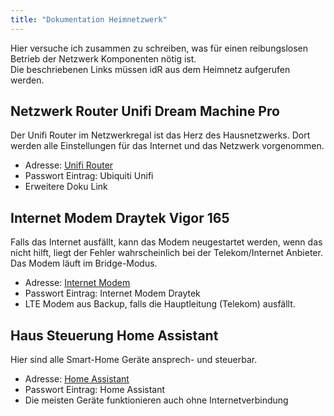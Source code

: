 ```yaml
---
title: "Dokumentation Heimnetzwerk"
---
```


Hier versuche ich zusammen zu schreiben, was für einen reibungslosen Betrieb der Netzwerk Komponenten nötig ist.  
Die beschriebenen Links müssen idR aus dem Heimnetz aufgerufen werden.

## Netzwerk Router Unifi Dream Machine Pro

Der Unifi Router im Netzwerkregal ist das Herz des Hausnetzwerks. Dort werden alle Einstellungen für das Internet und das Netzwerk vorgenommen.

- Adresse: <a href="https://192.168.1.1/network/default/dashboard" target="_blank">Unifi Router</a>
- Passwort Eintrag: Ubiquiti Unifi
- Erweitere Doku Link

## Internet Modem Draytek Vigor 165

Falls das Internet ausfällt, kann das Modem neugestartet werden, wenn das nicht hilft, liegt der Fehler wahrscheinlich bei der Telekom/Internet Anbieter. Das Modem läuft im Bridge-Modus.

- Adresse: <a href="http://192.168.1.111" target="_blank">Internet Modem</a>
- Passwort Eintrag: Internet Modem Draytek
- LTE Modem aus Backup, falls die Hauptleitung (Telekom) ausfällt. 

## Haus Steuerung Home Assistant

Hier sind alle Smart-Home Geräte ansprech- und steuerbar.

- Adresse: <a href="http://192.168.1.247:8123/" target="_blank">Home Assistant</a>
- Passwort Eintrag: Home Assistant
- Die meisten Geräte funktionieren auch ohne Internetverbindung
